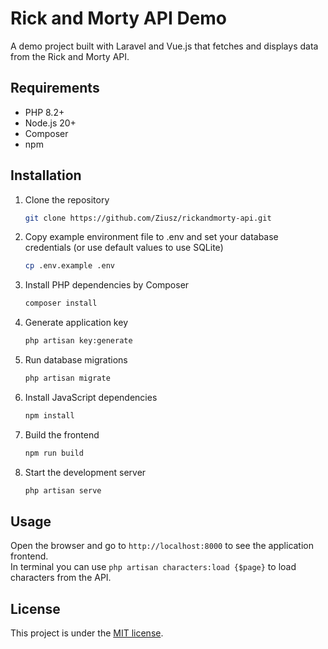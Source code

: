 # Rick and Morty API Demo

A demo project built with Laravel and Vue.js that fetches and displays data from the Rick and Morty API.

## Requirements

- PHP 8.2+
- Node.js 20+
- Composer
- npm

## Installation

1. Clone the repository
   ```bash
   git clone https://github.com/Ziusz/rickandmorty-api.git
   ```

2. Copy example environment file to .env and set your database credentials (or use default values to use SQLite)
   ```bash
   cp .env.example .env
   ```   

3. Install PHP dependencies by Composer
   ```bash
   composer install
   ```

4. Generate application key
   ```bash
   php artisan key:generate
   ```   

5. Run database migrations
   ```bash
   php artisan migrate
   ```

6. Install JavaScript dependencies
   ```bash
   npm install
   ```

7. Build the frontend
   ```bash
   npm run build
   ```

8. Start the development server
   ```bash
   php artisan serve
   ```

## Usage

Open the browser and go to `http://localhost:8000` to see the application frontend.<br>
In terminal you can use `php artisan characters:load {$page}` to load characters from the API.

## License

This project is under the [MIT license](LICENSE).